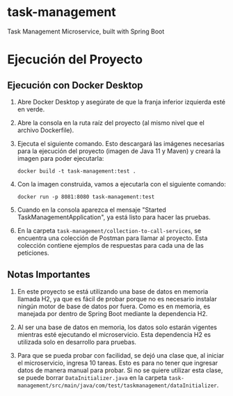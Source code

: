 # task-management
Task Management Microservice, built with Spring Boot
# Ejecución del Proyecto

## Ejecución con Docker Desktop

1. Abre Docker Desktop y asegúrate de que la franja inferior izquierda esté en verde.

2. Abre la consola en la ruta raíz del proyecto (al mismo nivel que el archivo Dockerfile).

3. Ejecuta el siguiente comando. Esto descargará las imágenes necesarias para la ejecución del proyecto (imagen de Java 11 y Maven) y creará la imagen para poder ejecutarla:

    ```
    docker build -t task-management:test .
    ```

4. Con la imagen construida, vamos a ejecutarla con el siguiente comando:

    ```
    docker run -p 8081:8080 task-management:test
    ```

5. Cuando en la consola aparezca el mensaje "Started TaskManagementApplication", ya está listo para hacer las pruebas.

6. En la carpeta `task-management/collection-to-call-services`, se encuentra una colección de Postman para llamar al proyecto. Esta colección contiene ejemplos de respuestas para cada una de las peticiones.

## Notas Importantes

1. En este proyecto se está utilizando una base de datos en memoria llamada H2, ya que es fácil de probar porque no es necesario instalar ningún motor de base de datos por fuera. Como es en memoria, es manejada por dentro de Spring Boot mediante la dependencia H2.

2. Al ser una base de datos en memoria, los datos solo estarán vigentes mientras esté ejecutando el microservicio. Esta dependencia H2 es utilizada solo en desarrollo para pruebas.

3. Para que se pueda probar con facilidad, se dejó una clase que, al iniciar el microservicio, ingresa 10 tareas. Esto es para no tener que ingresar datos de manera manual para probar. Si no se quiere utilizar esta clase, se puede borrar `DataInitializer.java` en la carpeta `task-management/src/main/java/com/test/taskmanagement/dataInitializer`.
